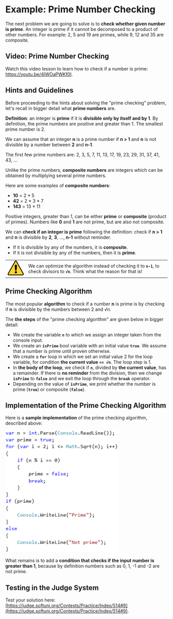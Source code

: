 # Example: Prime Number Checking

The next problem we are going to solve is to **check whether given number is prime**. An integer is prime if it cannot be decomposed to a product of other numbers. For example: 2, 5 and 19 are primes, while 9, 12 and 35 are composite.

## Video: Prime Number Checking

Watch this video lesson to learn how to check if a number is prime: https://youtu.be/4lWOaPWKf0I.

## Hints and Guidelines

Before proceeding to the hints about solving the "prime checking" problem, let's recall in bigger detail what **prime numbers** are.

**Definition**: an integer is **prime** if it is **divisible only by itself and by 1**. By definition, the prime numbers are positive and greater than 1. The smallest prime number is 2.

We can assume that an integer **n** is a prime number if **n > 1** and **n** is not divisible by a number between **2** and **n-1**.

The first few prime numbers are: 2, 3, 5, 7, 11, 13, 17, 19, 23, 29, 31, 37, 41, 43, …

Unlike the prime numbers, **composite numbers** are integers which can be obtained by multiplying several prime numbers.

Here are some examples of **composite numbers**:

* **10** = 2 \* 5
* **42** = 2 \* 3 \* 7
* **143** = 13 \* 11

Positive integers, greater than 1, can be either **prime** or **composite** (product of primes). Numbers like **0** and **1** are not prime, but are also not composite.

We can **check if an integer is prime** following the definition: check if **n > 1** and **n** is divisible by **2**, **3**,  …, **n-1** without reminder.
   * If it is divisible by any of the numbers, it is **composite**.
   * If it is not divisible by any of the numbers, then it is **prime**.

<table><tr><td><img src="/assets/alert-icon.png" style="max-width:50px" /></td>
<td>We can optimize the algorithm instead of checking it to <code><strong>n-1</strong></code>, to check divisors to <code><strong>√n</strong></code>. Think what the reason for that is!</td>
</tr></table>

## Prime Checking Algorithm

The most popular **algorithm** to check if a number **n** is prime is by checking if **n** is divisible by the numbers between 2 and √n.

The **the steps** of the "prime checking algorithm" are given below in bigger detail:
   * We create the variable **`n`** to which we assign an integer taken from the console input.
   * We create an **`isPrime`** bool variable with an initial value **`true`**. We assume that a number is prime until proven otherwise.
   * We create a **`for`** loop in which we set an initial value 2 for the loop variable, for condition **the current value `<= √n`**. The loop step is 1.
   * In **the body of the loop**, we check if **`n`**, divided by **the current value**, has a remainder. If there is **no reminder** from the division, then we change **`isPrime`** to **`false`** and we exit the loop through the **`break`** operator.
   * Depending on the value of **`isPrime`**, we print whether the number is prime (**`true`**) or composite (**`false`**).

## Implementation of the Prime Checking Algorithm

Here is a **sample implementation** of the prime checking algorithm, described above:

![](/assets/chapter-7-images/10.Check-if-prime-01.png)

What remains is to add a **condition that checks if the input number is greater than 1**, because by definition numbers such as 0, 1, -1 and -2 are not prime.

## Testing in the Judge System

Test your solution here: [https://judge.softuni.org/Contests/Practice/Index/514#9](https://judge.softuni.org/Contests/Practice/Index/514#9).
